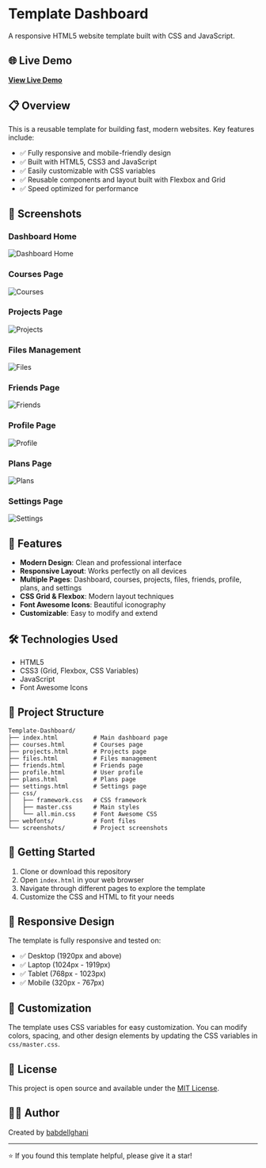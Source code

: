 # Template Dashboard

A responsive HTML5 website template built with CSS and JavaScript.

## 🌐 Live Demo

**[View Live Demo](https://abdelghanix10.github.io/Template-Dashboard/)**

## 📋 Overview

This is a reusable template for building fast, modern websites. Key features include:

- ✅ Fully responsive and mobile-friendly design
- ✅ Built with HTML5, CSS3 and JavaScript
- ✅ Easily customizable with CSS variables
- ✅ Reusable components and layout built with Flexbox and Grid
- ✅ Speed optimized for performance

## 📸 Screenshots

### Dashboard Home
![Dashboard Home](screenshots/index.png)

### Courses Page
![Courses](screenshots/courses.png)

### Projects Page
![Projects](screenshots/projects.png)

### Files Management
![Files](screenshots/files.png)

### Friends Page
![Friends](screenshots/friends.png)

### Profile Page
![Profile](screenshots/profile.png)

### Plans Page
![Plans](screenshots/plans.png)

### Settings Page
![Settings](screenshots/settings.png)

## 🚀 Features

- **Modern Design**: Clean and professional interface
- **Responsive Layout**: Works perfectly on all devices
- **Multiple Pages**: Dashboard, courses, projects, files, friends, profile, plans, and settings
- **CSS Grid & Flexbox**: Modern layout techniques
- **Font Awesome Icons**: Beautiful iconography
- **Customizable**: Easy to modify and extend

## 🛠️ Technologies Used

- HTML5
- CSS3 (Grid, Flexbox, CSS Variables)
- JavaScript
- Font Awesome Icons

## 📁 Project Structure

```
Template-Dashboard/
├── index.html          # Main dashboard page
├── courses.html        # Courses page
├── projects.html       # Projects page
├── files.html          # Files management
├── friends.html        # Friends page
├── profile.html        # User profile
├── plans.html          # Plans page
├── settings.html       # Settings page
├── css/
│   ├── framework.css   # CSS framework
│   ├── master.css      # Main styles
│   └── all.min.css     # Font Awesome CSS
├── webfonts/           # Font files
└── screenshots/        # Project screenshots
```

## 🎯 Getting Started

1. Clone or download this repository
2. Open `index.html` in your web browser
3. Navigate through different pages to explore the template
4. Customize the CSS and HTML to fit your needs

## 📱 Responsive Design

The template is fully responsive and tested on:
- ✅ Desktop (1920px and above)
- ✅ Laptop (1024px - 1919px)
- ✅ Tablet (768px - 1023px)
- ✅ Mobile (320px - 767px)

## 🎨 Customization

The template uses CSS variables for easy customization. You can modify colors, spacing, and other design elements by updating the CSS variables in `css/master.css`.

## 📄 License

This project is open source and available under the [MIT License](LICENSE).

## 👨‍💻 Author

Created by [babdellghani](https://github.com/babdellghani)

---

⭐ If you found this template helpful, please give it a star!

